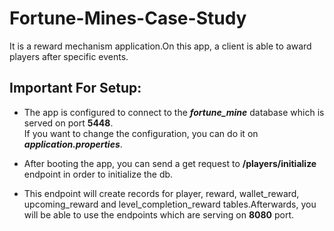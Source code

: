 # Fortune-Mines-Case-Study

It is a reward mechanism application.On this app, a client is able to award players after specific events.

## Important For Setup: 
 
* The app is configured to connect to the _**fortune_mine**_ database which is served on port **5448**.<br />
If you want to change the configuration, you can do it on **_application.properties_**.

* After booting the app, you can send a get request to **/players/initialize** endpoint in order to initialize the db.
* This endpoint will create records for player, reward, wallet_reward, upcoming_reward and level_completion_reward tables.Afterwards,
you will be able to use the endpoints which are serving on **8080** port. 
